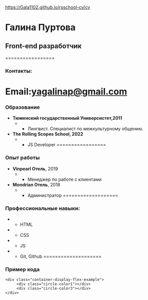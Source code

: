 https://Gala1102.github.io/rsschool-cv/cv
# Галина Пуртова
## Front-end разработчик
=================
### **Контакты:**
Email:yagalinap@gmail.com
==================

### **Образование** 

* **Тюменский государственный Универсистет,2011**
   * - Лингвист. Специалист по межкультурному общению.
* **The Rolling Scopes School, 2022**
   * - JS Developer
=================

### **Опыт работы**
* **Vinpearl Отель**, 2019
  * - Менеджер по работе с клиентами
* **Mondrian Отель**, 2018
  * - Администратор 
===================
### **Профессиональные навыки:**
  * - HTML
  * - CSS
  * - JS
  * - Git, Github
====================

### **Пример кода**
```
<div class="container-display-flex-example">
     <div class="circle-color1"></div>
     <div class="circle-color3"></div>
</div>
```
  





     